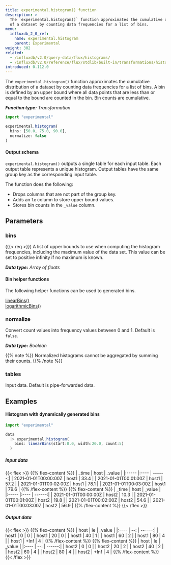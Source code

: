 ```yaml
---
title: experimental.histogram() function
description: >
  The `experimental.histogram()` function approximates the cumulative distribution
  of a dataset by counting data frequencies for a list of bins.
menu:
  influxdb_2_0_ref:
    name: experimental.histogram
    parent: Experimental
weight: 302
related:
  - /influxdb/v2.0/query-data/flux/histograms/
  - /influxdb/v2.0/reference/flux/stdlib/built-in/transformations/histogram/
introduced: 0.112.0
---
```


The `experimental.histogram()` function approximates the cumulative distribution
of a dataset by counting data frequencies for a list of bins.
A bin is defined by an upper bound where all data points that are less than or
equal to the bound are counted in the bin.
Bin counts are cumulative.

_**Function type:** Transformation_

```js
import "experimental"

experimental.histogram(
  bins: [50.0, 75.0, 90.0],
  normalize: false
)
```

#### Output schema
`experimental.histogram()` outputs a single table for each input table.
Each output table represents a unique histogram.
Output tables have the same group key as the corresponding input table.

The function does the following:

- Drops columns that are not part of the group key.
- Adds an `le` column to store upper bound values.
- Stores bin counts in the `_value` column.

## Parameters

### bins
({{< req >}})
A list of upper bounds to use when computing the histogram frequencies, including the maximum value of the data set.
This value can be set to positive infinity if no maximum is known.

_**Data type:** Array of floats_

#### Bin helper functions
The following helper functions can be used to generated bins.

[linearBins()](/influxdb/v2.0/reference/flux/stdlib/built-in/misc/linearbins)  
[logarithmicBins()](/influxdb/v2.0/reference/flux/stdlib/built-in/misc/logarithmicbins)

### normalize
Convert count values into frequency values between 0 and 1.
Default is `false`.

_**Data type:** Boolean_

{{% note %}}
Normalized histograms cannot be aggregated by summing their counts.
{{% /note %}}

### tables
Input data.
Default is pipe-forwarded data.

## Examples

#### Histogram with dynamically generated bins
```js
import "experimental"

data
  |> experimental.histogram(
    bins: linearBins(start:0.0, width:20.0, count:5)
  )
```

##### Input data
{{< flex >}}
{{% flex-content %}}
| _time                | host  | _value |
|:-----                |:----  | ------:|
| 2021-01-01T00:00:00Z | host1 | 33.4   |
| 2021-01-01T00:01:00Z | host1 | 57.2   |
| 2021-01-01T00:02:00Z | host1 | 78.1   |
| 2021-01-01T00:03:00Z | host1 | 79.6   |
{{% /flex-content %}}
{{% flex-content %}}
| _time                | host  | _value |
|:-----                |:----  | ------:|
| 2021-01-01T00:00:00Z | host2 | 10.3   |
| 2021-01-01T00:01:00Z | host2 | 19.8   |
| 2021-01-01T00:02:00Z | host2 | 54.6   |
| 2021-01-01T00:03:00Z | host2 | 56.9   |
{{% /flex-content %}}
{{< /flex >}}

##### Output data
{{< flex >}}
{{% flex-content %}}
| host  | le   | _value |
|:----  | --:  | ------:|
| host1 | 0    | 0      |
| host1 | 20   | 0      |
| host1 | 40   | 1      |
| host1 | 60   | 2      |
| host1 | 80   | 4      |
| host1 | +Inf | 4      |
{{% /flex-content %}}
{{% flex-content %}}
| host  | le   | _value |
|:----  | --:  | ------:|
| host2 | 0    | 0      |
| host2 | 20   | 2      |
| host2 | 40   | 2      |
| host2 | 60   | 4      |
| host2 | 80   | 4      |
| host2 | +Inf | 4      |
{{% /flex-content %}}
{{< /flex >}}
